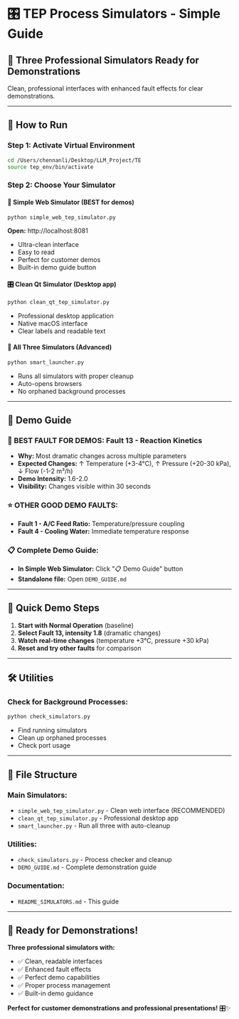 # 🎛️ TEP Process Simulators - Simple Guide

## 🎯 **Three Professional Simulators Ready for Demonstrations**

Clean, professional interfaces with enhanced fault effects for clear demonstrations.

---

## 🚀 **How to Run**

### **Step 1: Activate Virtual Environment**
```bash
cd /Users/chennanli/Desktop/LLM_Project/TE
source tep_env/bin/activate
```

### **Step 2: Choose Your Simulator**

#### **🌟 Simple Web Simulator (BEST for demos)**
```bash
python simple_web_tep_simulator.py
```
**Open:** http://localhost:8081
- Ultra-clean interface
- Easy to read
- Perfect for customer demos
- Built-in demo guide button

#### **🎛️ Clean Qt Simulator (Desktop app)**
```bash
python clean_qt_tep_simulator.py
```
- Professional desktop application
- Native macOS interface
- Clear labels and readable text

#### **🚀 All Three Simulators (Advanced)**
```bash
python smart_launcher.py
```
- Runs all simulators with proper cleanup
- Auto-opens browsers
- No orphaned background processes

---

## 🎯 **Demo Guide**

### **🌟 BEST FAULT FOR DEMOS: Fault 13 - Reaction Kinetics**
- **Why:** Most dramatic changes across multiple parameters
- **Expected Changes:** ↑ Temperature (+3-4°C), ↑ Pressure (+20-30 kPa), ↓ Flow (-1-2 m³/h)
- **Demo Intensity:** 1.6-2.0
- **Visibility:** Changes visible within 30 seconds

### **⭐ OTHER GOOD DEMO FAULTS:**
- **Fault 1 - A/C Feed Ratio:** Temperature/pressure coupling
- **Fault 4 - Cooling Water:** Immediate temperature response

### **📋 Complete Demo Guide:**
- **In Simple Web Simulator:** Click "📋 Demo Guide" button
- **Standalone file:** Open `DEMO_GUIDE.md`

---

## 🎯 **Quick Demo Steps**

1. **Start with Normal Operation** (baseline)
2. **Select Fault 13, intensity 1.8** (dramatic changes)
3. **Watch real-time changes** (temperature +3°C, pressure +30 kPa)
4. **Reset and try other faults** for comparison

---

## 🛠️ **Utilities**

### **Check for Background Processes:**
```bash
python check_simulators.py
```
- Find running simulators
- Clean up orphaned processes
- Check port usage

---

## 📁 **File Structure**

### **Main Simulators:**
- `simple_web_tep_simulator.py` - Clean web interface (RECOMMENDED)
- `clean_qt_tep_simulator.py` - Professional desktop app
- `smart_launcher.py` - Run all three with auto-cleanup

### **Utilities:**
- `check_simulators.py` - Process checker and cleanup
- `DEMO_GUIDE.md` - Complete demonstration guide

### **Documentation:**
- `README_SIMULATORS.md` - This guide

---

## 🎉 **Ready for Demonstrations!**

**Three professional simulators with:**
- ✅ Clean, readable interfaces
- ✅ Enhanced fault effects
- ✅ Perfect demo capabilities
- ✅ Proper process management
- ✅ Built-in demo guidance

**Perfect for customer demonstrations and professional presentations!** 🎛️✨
